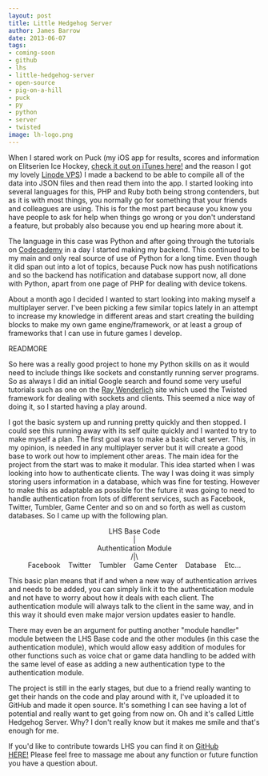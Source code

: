 ```yaml
---
layout: post
title: Little Hedgehog Server
author: James Barrow
date: 2013-06-07
tags:
- coming-soon
- github
- lhs
- little-hedgehog-server
- open-source
- pig-on-a-hill
- puck
- py
- python
- server
- twisted
image: lh-logo.png
---
```


When I stared work on Puck (my iOS app for results, scores and information on Elitserien Ice Hockey, <a title="Puck iTunes Link" href="https://itunes.apple.com/gb/app/ios/id571254467" target="_blank">check it out on iTunes here!</a> and the reason I got my lovely <a title="Linode Link" href="https://www.linode.com/?r=398f3b1ce56e745028c920f81e56d1cbb13f57bf" target="_blank">Linode VPS</a>) I made a backend to be able to compile all of the data into JSON files and then read them into the app. I started looking into several languages for this, PHP and Ruby both being strong contenders, but as it is with most things, you normally go for something that your friends and colleagues are using. This is for the most part because you know you have people to ask for help when things go wrong or you don't understand a feature, but probably also because you end up hearing more about it.

The language in this case was Python and after going through the tutorials on <a title="Codecademy Link" href="http://www.codecademy.com" target="_blank">Codecademy</a> in a day I started making my backend. This continued to be my main and only real source of use of Python for a long time. Even though it did span out into a lot of topics, because Puck now has push notifications and so the backend has notification and database support now, all done with Python, apart from one page of PHP for dealing with device tokens.

About a month ago I decided I wanted to start looking into making myself a multiplayer server. I've been picking a few similar topics lately in an attempt to increase my knowledge in different areas and start creating the building blocks to make my own game engine/framework, or at least a group of frameworks that I can use in future games I develop.

READMORE

So here was a really good project to hone my Python skills on as it would need to include things like sockets and constantly running server programs. So as always I did an initial Google search and found some very useful tutorials such as one on the <a title="Ray Wenderlich Link" href="http://www.raywenderlich.com/3932/how-to-create-a-socket-based-iphone-app-and-server" target="_blank">Ray Wenderlich</a> site which used the Twisted framework for dealing with sockets and clients. This seemed a nice way of doing it, so I started having a play around.

I got the basic system up and running pretty quickly and then stopped. I could see this running away with its self quite quickly and I wanted to try to make myself a plan. The first goal was to make a basic chat server. This, in my opinion, is needed in any multiplayer server but it will create a good base to work out how to implement other areas. The main idea for the project from the start was to make it modular. This idea started when I was looking into how to authenticate clients. The way I was doing it was simply storing users information in a database, which was fine for testing. However to make this as adaptable as possible for the future it was going to need to handle authentication from lots of different services, such as Facebook, Twitter, Tumbler, Game Center and so on and so forth as well as custom databases. So I came up with the following plan.

<div style="text-align: center;">LHS Base Code</div>
<div style="text-align: center;">|</div>
<div style="text-align: center;">Authentication Module</div>
<div style="text-align: center;">/|\</div>
<div style="text-align: center;">Facebook    Twitter    Tumbler    Game Center    Database    Etc...</div>

This basic plan means that if and when a new way of authentication arrives and needs to be added, you can simply link it to the authentication module and not have to worry about how it deals with each client. The authentication module will always talk to the client in the same way, and in this way it should even make major version updates easier to handle.

There may even be an argument for putting another "module handler" module between the LHS Base code and the other modules (in this case the authentication module), which would allow easy addition of modules for other functions such as voice chat or game data handling to be added with the same level of ease as adding a new authentication type to the authentication module.

The project is still in the early stages, but due to a friend really wanting to get their hands on the code and play around with it, I've uploaded it to GitHub and made it open source. It's something I can see having a lot of potential and really want to get going from now on. Oh and it's called Little Hedgehog Server. Why? I don't really know but it makes me smile and that's enough for me.

If you'd like to contribute towards LHS you can find it on <a title="LHServer GitHub Link" href="https://github.com/Baza207/LHServer" target="_blank">GitHub HERE!</a> Please feel free to massage me about any function or future function you have a question about.
